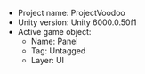 <!-- UNITY CODE ASSIST INSTRUCTIONS START -->
- Project name: ProjectVoodoo
- Unity version: Unity 6000.0.50f1
- Active game object:
  - Name: Panel
  - Tag: Untagged
  - Layer: UI
<!-- UNITY CODE ASSIST INSTRUCTIONS END -->